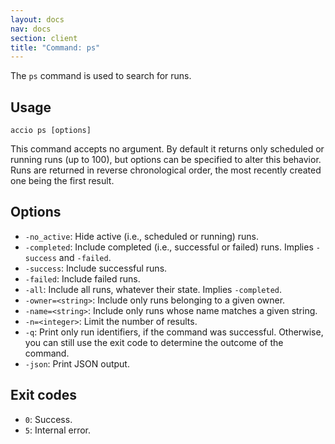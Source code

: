 ```yaml
---
layout: docs
nav: docs
section: client
title: "Command: ps"
---
```


The `ps` command is used to search for runs.

## Usage
```
accio ps [options]
```

This command accepts no argument.
By default it returns only scheduled or running runs (up to 100), but options can be specified to alter this behavior.
Runs are returned in reverse chronological order, the most recently created one being the first result.

## Options
* `-no_active`: Hide active (i.e., scheduled or running) runs.
* `-completed`: Include completed (i.e., successful or failed) runs. Implies `-success` and `-failed`.
* `-success`: Include successful runs.
* `-failed`: Include failed runs.
* `-all`: Include all runs, whatever their state. Implies `-completed`.
* `-owner=<string>`: Include only runs belonging to a given owner.
* `-name=<string>`: Include only runs whose name matches a given string.
* `-n=<integer>`: Limit the number of results.
* `-q`: Print only run identifiers, if the command was successful.
Otherwise, you can still use the exit code to determine the outcome of the command.
* `-json`: Print JSON output.

## Exit codes
* `0`: Success.
* `5`: Internal error.
